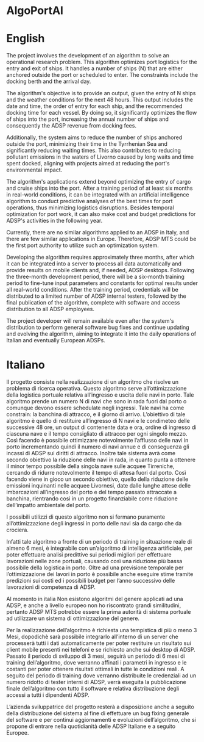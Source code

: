 # AlgoPortAI

# English

The project involves the development of an algorithm to solve an operational research problem. This algorithm optimizes port logistics for the entry and exit of ships. It handles a number of ships (N) that are either anchored outside the port or scheduled to enter. The constraints include the docking berth and the arrival day.

The algorithm's objective is to provide an output, given the entry of N ships and the weather conditions for the next 48 hours. This output includes the date and time, the order of entry for each ship, and the recommended docking time for each vessel. By doing so, it significantly optimizes the flow of ships into the port, increasing the annual number of ships and consequently the ADSP revenue from docking fees.

Additionally, the system aims to reduce the number of ships anchored outside the port, minimizing their time in the Tyrrhenian Sea and significantly reducing waiting times. This also contributes to reducing pollutant emissions in the waters of Livorno caused by long waits and time spent docked, aligning with projects aimed at reducing the port's environmental impact.

The algorithm's applications extend beyond optimizing the entry of cargo and cruise ships into the port. After a training period of at least six months in real-world conditions, it can be integrated with an artificial intelligence algorithm to conduct predictive analyses of the best times for port operations, thus minimizing logistics disruptions. Besides temporal optimization for port work, it can also make cost and budget predictions for ADSP's activities in the following year.

Currently, there are no similar algorithms applied to an ADSP in Italy, and there are few similar applications in Europe. Therefore, ADSP MTS could be the first port authority to utilize such an optimization system.

Developing the algorithm requires approximately three months, after which it can be integrated into a server to process all data automatically and provide results on mobile clients and, if needed, ADSP desktops. Following the three-month development period, there will be a six-month training period to fine-tune input parameters and constants for optimal results under all real-world conditions. After the training period, credentials will be distributed to a limited number of ADSP internal testers, followed by the final publication of the algorithm, complete with software and access distribution to all ADSP employees.

The project developer will remain available even after the system's distribution to perform general software bug fixes and continue updating and evolving the algorithm, aiming to integrate it into the daily operations of Italian and eventually European ADSPs.



# Italiano

Il progetto consiste nella realizzazione di un algoritmo che risolve un problema di ricerca operativa.
Questo algoritmo serve all’ottimizzazione della logistica portuale relativa all’ingresso e uscita delle navi in porto. Tale algoritmo prende un numero N di navi che sono in rada fuori dal porto o comunque devono essere schedulate negli ingressi. 
Tale navi ha come constrain: la banchina di attracco, e il giorno di arrivo.
L’obiettivo di tale algoritmo è quello di restituire all’ingresso di N navi e le condimeteo delle successive 48 ore, un output di contenente data e ora, ordine di ingresso di ciascuna nave e il tempo consigliato di attracco per ogni singolo mezzo. Così facendo è possibile ottimizzare notevolmente l’afflusso delle navi in porto incrementando quindi il numero di navi annue e di conseguenza gli incassi di ADSP sui diritti di attracco.
Inoltre tale sistema avrà come secondo obiettivo la riduzione delle navi in rada, in quanto punta a ottenere il minor tempo possibile della singola nave sulle acquee Tirreniche, cercando di ridurre notevolmente il tempo di attesa fuori dal porto. 
Così facendo viene in gioco un secondo obiettivo, quello della riduzione delle emissioni inquinanti nelle acquee Livornesi, date dalle lunghe attese delle imbarcazioni all’ingresso del porto e del tempo passato attraccate a banchina, rientrando così in un progetto finanziabile come riduzione dell’impatto ambientale del porto.

I possibili utilizzi di questo algoritmo non si fermano puramente all’ottimizzazione degli ingressi in porto delle navi sia da cargo che da crociera.
 
Infatti tale algoritmo a fronte di un periodo di training in situazione reale di almeno 6 mesi, è integrabile con un’algoritmo di intelligenza artificiale, per poter effettuare analisi predittive sui periodi migliori per effettuare lavorazioni nelle zone portuali, causando così una riduzione più bassa possibile della logistica in porto.
Oltre ad una previsione temporale per l’ottimizzazione dei lavori in porto è possibile anche eseguire stime tramite predizioni sui costi ed i possibili budget per l’anno successivo delle lavorazioni di competenza di ADSP.

Al momento in italia Non esistono algoritmi del genere applicati ad una ADSP, e anche a livello europeo non ho riscontrato grandi similitudini, pertanto ADSP MTS potrebbe essere la prima autorità di sistema portuale ad utilizzare un sistema di ottimizzazione del genere.

Per la realizzazione dell’algoritmo è richiesta una tempistica di più o meno 3 Mesi, dopodichè sarà possibile integrarlo all’interno di un server che processerà tutti i dati automaticamente per poter restituire un risultato sui client mobile presenti nei telefoni e se richiesto anche sui desktop di ADSP.
Passato il periodo di sviluppo di 3 mesi, seguirà un periodo di 6 mesi di training dell’algoritmo, dove verranno affinati i parametri in ingresso e le costanti per poter ottenere risultati ottimali in tutte le condizioni reali.
A seguito del periodo di training dove verranno distribuite le credenziali ad un numero ridotto di tester interni di ADSP, verrà eseguita la pubblicazione finale dell’algoritmo con tutto il software e relativa distribuzione degli accessi a tutti i dipendenti ADSP.

L’azienda sviluppatrice del progetto resterà a disposizione anche a seguito della distribuzione del sistema al fine di effettuare un bug fixing generale del software e per continui aggiornamenti e evoluzioni dell’algoritmo, che si propone di entrare nella quotidianità delle ADSP Italiane e a seguito Europee.
